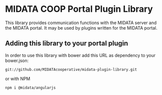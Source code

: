 MIDATA COOP Portal Plugin Library
=============================

This library provides communication functions with the MIDATA server and the MIDATA portal.
It may be used by plugins written for the MIDATA portal.

Adding this library to your portal plugin
-------
In order to use this library with bower add this URL as dependency to your bower.json:
```
git://github.com/MIDATAcooperative/midata-plugin-library.git
```

or with NPM

```
npm i @midata/angularjs
```